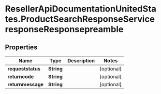 # ResellerApiDocumentationUnitedStates.ProductSearchResponseServiceresponseResponsepreamble

## Properties

Name | Type | Description | Notes
------------ | ------------- | ------------- | -------------
**requeststatus** | **String** |  | [optional] 
**returncode** | **String** |  | [optional] 
**returnmessage** | **String** |  | [optional] 


